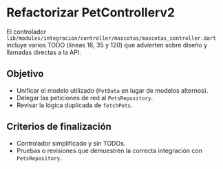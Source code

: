 # Refactorizar PetControllerv2

El controlador `lib/modules/integracion/controller/mascotas/mascotas_controller.dart` incluye varios TODO (líneas 16, 35 y 120) que advierten sobre diseño y llamadas directas a la API.

## Objetivo
- Unificar el modelo utilizado (`PetData` en lugar de modelos alternos).
- Delegar las peticiones de red al `PetsRepository`.
- Revisar la lógica duplicada de `fetchPets`.

## Criterios de finalización
- Controlador simplificado y sin TODOs.
- Pruebas o revisiones que demuestren la correcta integración con `PetsRepository`.
